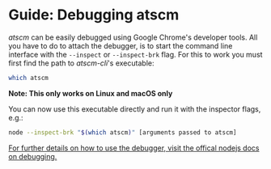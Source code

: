 # Guide: Debugging atscm

_atscm_ can be easily debugged using Google Chrome's developer tools. All you have to do to attach the debugger, is to start the command line interface with the `--inspect` or `--inspect-brk` flag. For this to work you must first find the path to _atscm-cli_'s executable:

```bash
which atscm
```

**Note: This only works on Linux and macOS only**

You can now use this executable directly and run it with the inspector flags, e.g.:

```bash
node --inspect-brk "$(which atscm)" [arguments passed to atscm]
```

[For further details on how to use the debugger, visit the offical nodejs docs on debugging.](https://nodejs.org/en/docs/guides/debugging-getting-started/)
